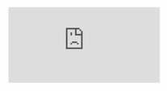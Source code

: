 ![](http://firedpot.com/images/sculptures/20110518-g6hrs5js91kbkbg553yf2qb9mq.jpg!:../sculptures.html)
